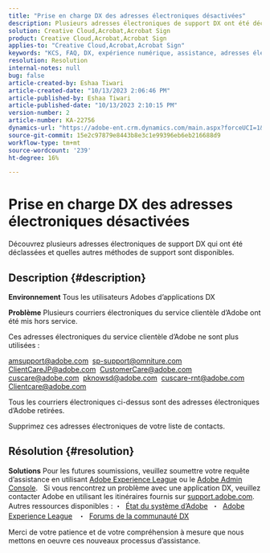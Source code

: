 ```yaml
---
title: "Prise en charge DX des adresses électroniques désactivées"
description: Plusieurs adresses électroniques de support DX ont été déclassées et d’autres méthodes de support sont disponibles.
solution: Creative Cloud,Acrobat,Acrobat Sign
product: Creative Cloud,Acrobat,Acrobat Sign
applies-to: "Creative Cloud,Acrobat,Acrobat Sign"
keywords: "KCS, FAQ, DX, expérience numérique, assistance, adresses électroniques, déclassées, Adobe Creative Cloud, Adobe Acrobat, Adobe Acrobat Sign"
resolution: Resolution
internal-notes: null
bug: false
article-created-by: Eshaa Tiwari
article-created-date: "10/13/2023 2:06:46 PM"
article-published-by: Eshaa Tiwari
article-published-date: "10/13/2023 2:10:15 PM"
version-number: 2
article-number: KA-22756
dynamics-url: "https://adobe-ent.crm.dynamics.com/main.aspx?forceUCI=1&pagetype=entityrecord&etn=knowledgearticle&id=77fd1ebe-d169-ee11-9ae7-6045bd006a22"
source-git-commit: 15e2c97879e8443b8e3c1e99396eb6eb216688d9
workflow-type: tm+mt
source-wordcount: '239'
ht-degree: 16%

---
```


# Prise en charge DX des adresses électroniques désactivées


Découvrez plusieurs adresses électroniques de support DX qui ont été déclassées et quelles autres méthodes de support sont disponibles.

## Description {#description}


<b>Environnement</b>
Tous les utilisateurs Adobes d’applications DX

<b>Problème</b>
Plusieurs courriers électroniques du service clientèle d’Adobe ont été mis hors service.

Ces adresses électroniques du service clientèle d’Adobe ne sont plus utilisées :

[amsupport@adobe.com](mailto:amsupport@adobe.com) 
[sp-support@omniture.com](mailto:sp-support@omniture.com) 
[ClientCareJP@adobe.com](mailto:ClientCareJP@adobe.com) 
[CustomerCare@adobe.com](mailto:CustomerCare@adobe.com) 
[cuscare@adobe.com](mailto:cuscare@adobe.com) 
[pknowsd@adobe.com](mailto:pknowsd@adobe.com) 
[cuscare-rnt@adobe.com](mailto:cuscare-rnt@adobe.com) 
[Clientcare@adobe.com](mailto:Clientcare@adobe.com)

Tous les courriers électroniques ci-dessus sont des adresses électroniques d’Adobe retirées.

Supprimez ces adresses électroniques de votre liste de contacts.




## Résolution {#resolution}


<b>Solutions</b>
Pour les futures soumissions, veuillez soumettre votre requête d’assistance en utilisant [Adobe Experience League](https://experienceleague.adobe.com/?support-solution=General&amp;amp;support-tab=home#support "https://experienceleague.adobe.com/?support-solution=General&amp;amp;support-tab=home#support") ou le [Adobe Admin Console](https://docs.adobe.com/content/help/fr/customer-one/using/home.html "https://docs.adobe.com/content/help/fr/customer-one/using/home.html").
 
Si vous rencontrez un problème avec une application DX, veuillez contacter Adobe en utilisant les itinéraires fournis sur [support.adobe.com](https://helpx.adobe.com/fr/support.html "http://support.adobe.com/").
  
Autres ressources disponibles : ・  [État du système d’Adobe](https://status.adobe.com/fr "https://status.adobe.com/fr") 
・  [Adobe Experience League](https://experienceleague.adobe.com/?support-solution=General&amp;lang=fr#support "https://experienceleague.adobe.com/?support-solution=General&amp;lang=fr#support")  
・  [Forums de la communauté DX](https://experienceleaguecommunities.adobe.com/?profile.language=fr "https://experienceleaguecommunities.adobe.com/?profile.language=fr")

Merci de votre patience et de votre compréhension à mesure que nous mettons en oeuvre ces nouveaux processus d’assistance.
